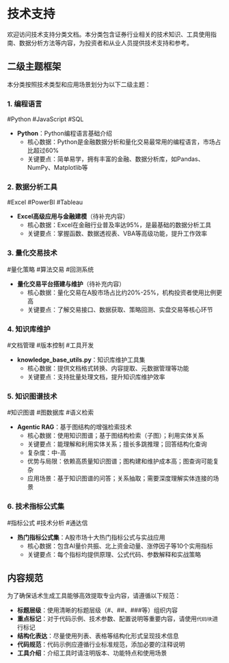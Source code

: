 # 技术支持

欢迎访问技术支持分类文档。本分类包含证券行业相关的技术知识、工具使用指南、数据分析方法等内容，为投资者和从业人员提供技术支持和参考。

## 二级主题框架

本分类按照技术类型和应用场景划分为以下二级主题：

### 1. 编程语言
<span class="tag">#Python #JavaScript #SQL</span>
- **Python**：Python编程语言基础介绍
  - 核心数据：Python是金融数据分析和量化交易最常用的编程语言，市场占比超过60%
  - 关键要点：简单易学，拥有丰富的金融、数据分析库，如Pandas、NumPy、Matplotlib等

### 2. 数据分析工具
<span class="tag">#Excel #PowerBI #Tableau</span>
- **Excel高级应用与金融建模**（待补充内容）
  - 核心数据：Excel在金融行业普及率达95%，是最基础的数据分析工具
  - 关键要点：掌握函数、数据透视表、VBA等高级功能，提升工作效率

### 3. 量化交易技术
<span class="tag">#量化策略 #算法交易 #回测系统</span>
- **量化交易平台搭建与维护**（待补充内容）
  - 核心数据：量化交易在A股市场占比约20%-25%，机构投资者使用比例更高
  - 关键要点：了解交易接口、数据获取、策略回测、实盘交易等核心环节

### 4. 知识库维护
<span class="tag">#文档管理 #版本控制 #工具开发</span>
- **knowledge_base_utils.py**：知识库维护工具集
  - 核心数据：提供文档格式转换、内容提取、元数据管理等功能
  - 关键要点：支持批量处理文档，提升知识库维护效率

### 5. 知识图谱技术
<span class="tag">#知识图谱 #图数据库 #语义检索</span>
- **Agentic RAG**：基于图结构的增强检索技术
  - 核心数据：使用知识图谱；基于图结构检索（子图）；利用实体关系
  - 关键要点：能理解和利用实体关系；擅长多跳推理；回答结构化查询
  - 复杂度：中-高
  - 优势与局限：依赖高质量知识图谱；图构建和维护成本高；图查询可能复杂
  - 应用场景：基于知识图谱的问答；关系抽取；需要深度理解实体连接的场景

### 6. 技术指标公式集
<span class="tag">#指标公式 #技术分析 #通达信</span>
- **热门指标公式集**：A股市场十大热门指标公式与实战应用
  - 核心数据：包含AI量价共振、北上资金动量、涨停因子等10个实用指标
  - 关键要点：每个指标均提供原理、公式代码、参数解释和实战策略

## 内容规范

为了确保话术生成工具能够高效提取专业内容，请遵循以下规范：

- **标题层级**：使用清晰的标题层级（#、##、###等）组织内容
- **重点标记**：对于代码示例、技术参数、配置说明等重要内容，请使用`代码块`进行标记
- **结构化表达**：尽量使用列表、表格等结构化形式呈现技术信息
- **代码规范**：代码示例应遵循行业标准规范，添加必要的注释说明
- **工具介绍**：介绍工具时请注明版本、功能特点和使用场景